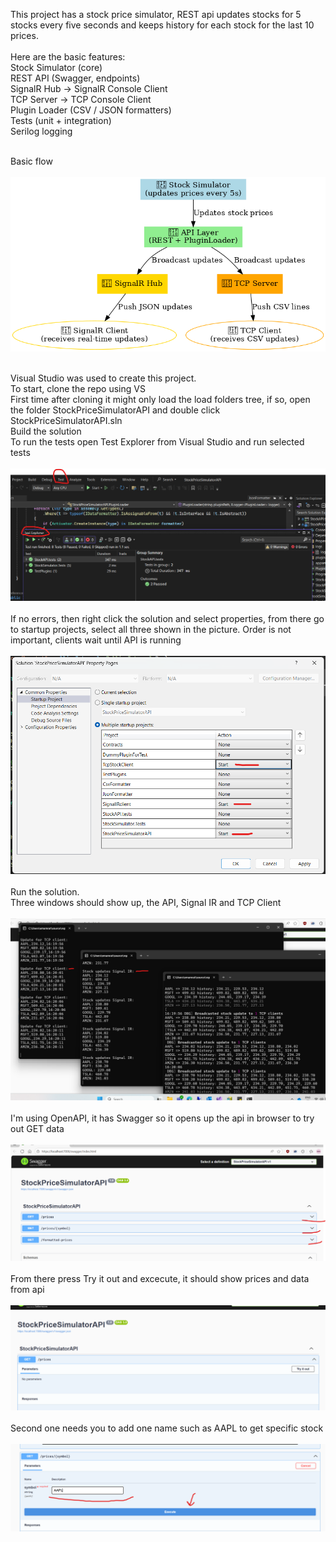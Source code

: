 This project has a stock price simulator, REST api updates stocks for 5 stocks every five seconds and keeps history for each stock for the last 10 prices.<br><br>
Here are the basic features:<br>
Stock Simulator (core)<br>
REST API (Swagger, endpoints)<br>
SignalR Hub → SignalR Console Client<br>
TCP Server → TCP Console Client<br>
Plugin Loader (CSV / JSON formatters)<br>
Tests (unit + integration)<br>
Serilog logging<br><br>

Basic flow<br><br>
![Tests](<Readme docs/sequence_flow.png>)<br><br>




Visual Studio was used to create this project.<br>
To start, clone the repo using VS<br>
First time after cloning it might only load the load folders tree, if so, open the folder StockPriceSimulatorAPI and double click StockPriceSimulatorAPI.sln<br>
Build the solution<br>
To run the tests open Test Explorer from Visual Studio and run selected tests<br><br>
![Tests](<Readme docs/VS test explorer.png>)<br><br>
If no errors, then right click the solution and select properties, from there go to startup projects, select all three shown in the picture. Order is not important, clients wait until API is running<br><br>
![Startup projects](<Readme docs/startup projects.png>)<br><br>
Run the solution.<br>
Three windows should show up, the API, Signal IR and TCP Client<br><br>
![Three windows](<Readme docs/two clients and api.png>)<br><br>
I'm using OpenAPI, it has Swagger so it opens up the api in browser to try out GET data<br><br>
![Swagger home](<Readme docs/swagger homepage.png>)<br><br>
From there press Try it out and excecute, it should show prices and data from api<br><br>
![Swagger data](<Readme docs/swagger try out.png>)<br><br>
Second one needs you to add one name such as AAPL to get specific stock<br><br>
![Swagger data](<Readme docs/swagger add symbol and excecute.png>)<br><br>
